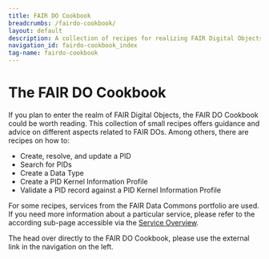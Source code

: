 ```yaml
---
title: FAIR DO Cookbook
breadcrumbs: /fairdo-cookbook/
layout: default
description: A collection of recipes for realizing FAIR Digital Objects.
navigation_id: fairdo-cookbook_index
tag-name: fairdo-cookbook
---
```


# The FAIR DO Cookbook

If you plan to enter the realm of FAIR Digital Objects, the FAIR DO Cookbook could be worth reading. This collection of 
small recipes offers guidance and advice on different aspects related to FAIR DOs. Among others, there are recipes on how
to:

* Create, resolve, and update a PID
* Search for PIDs
* Create a Data Type
* Create a PID Kernel Information Profile
* Validate a PID record against a PID Kernel Information Profile

For some recipes, services from the FAIR Data Commons portfolio are used. If you need more information about a particular
service, please refer to the according sub-page accessible via the [Service Overview](https://kit-data-manager.github.io/webpage/).

The head over directly to the FAIR DO Cookbook, please use the external link in the navigation on the left.




